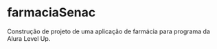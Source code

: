 # farmaciaSenac
 Construção de projeto de uma aplicação de farmácia para programa da Alura Level Up.
